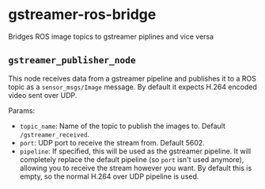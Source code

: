 # gstreamer-ros-bridge
Bridges ROS image topics to gstreamer piplines and vice versa

## `gstreamer_publisher_node`

This node receives data from a gstreamer pipeline and publishes it to a ROS topic as a `sensor_msgs/Image` message.
By default it expects H.264 encoded video sent over UDP.

Params:
- `topic_name`: Name of the topic to publish the images to. Default `/gstreamer_received`.
- `port`: UDP port to receive the stream from. Default 5602.
- `pipeline`: If specified, this will be used as the gstreamer pipeline. It will completely replace the default pipeline (so `port` isn't used anymore), allowing you to receive the stream however you want. By default this is empty, so the normal H.264 over UDP pipeline is used.
